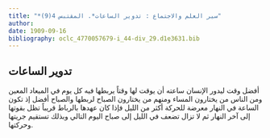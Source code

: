 ```yaml
---
title: "*سير العلم والاجتماع : تدوير الساعات*. المقتبس 4(9)"
author: 
date: 1909-09-16
bibliography: oclc_4770057679-i_44-div_29.d1e3631.bib
---
```




##  تدوير الساعات 


 أفضل وقت ليدور الإنسان ساعته أن يوقت لها وقتاً يربطها فيه كل يوم في الميعاد المعين ومن الناس من يختارون المساء ومنهم من يختارون الصباح لربطها والصباح أفضل إذ تكون الساعة في النهار معرضة للحركة أكثر من الليل فإذا كان عهدها بالرباط قريباً تظل بقوتها إلى آخر النهار ثم لا تزال تضعف في الليل إلى صباح اليوم التالي وبذلك تستقيم جريتها وحركتها. 
